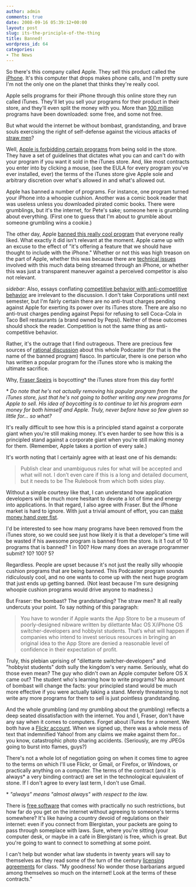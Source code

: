 ```yaml
---
author: admin
comments: true
date: 2008-09-16 05:39:12+00:00
layout: post
slug: its-the-principle-of-the-thing
title: Banned!
wordpress_id: 64
categories:
- The News
---
```


So there's this company called Apple. They sell this product called the [iPhone](http://www.linksys.com/servlet/Satellite?c=L_Promotion_C1&childpagename=US%2FLayout&cid=1165633244027&pagename=Linksys%2FCommon%2FVisitorWrapper). It's this computer that drops makes phone calls, and I'm pretty sure I'm not the only one on the planet that thinks they're really cool.

Apple sells programs for their iPhone through this online store they run called iTunes. They'll let you sell your programs for their product in their store, and they'll even split the money with you. More than [100 million](http://www.pcworld.com/article/150841/app_store_downloads_top_100_million_games_a_centerpiece.html) programs have been downloaded: some free, and some not free.

But what would the internet be without bombast, grandstanding, and brave souls exercising the right of self-defense against the vicious attacks of [straw men](http://people.vanderbilt.edu/~robert.talisse/StrawMan_argumentation.pdf)? <!-- more -->

Well, [Apple is forbidding certain programs](http://news.cnet.com/8301-13579_3-10041572-37.html) from being sold in the store. They have a set of guidelines that dictates what you can and can't do with your program if you want it sold in the iTunes store. And, like most contracts you enter into by clicking a mouse, (see the EULA for every program you've ever installed, ever) the terms of the iTunes store give Apple sole and arbitrary discretion over what's allowed in and what's allowed out.

Apple has banned a number of programs. For instance, one program turned your iPhone into a whoopie cushion. Another was a comic book reader that was useless unless you downloaded pirated comic books. There were grumblings, but it's the internet, for Pete's sake; someone here is grumbling about everything. (First one to guess that I'm about to grumble about someone grumbling wins a cookie.)

The other day, Apple [banned this really cool program](http://www.pcmag.com/article2/0,2817,2330432,00.asp) that everyone really liked. What exactly it did isn't relevant at the moment. Apple came up with an excuse to the effect of "it's offering a feature that we should have thought to include with the iPhone." Whether or not this was high treason on the part of Apple, whether this was because there are [technical issues](http://www.roughlydrafted.com/2008/09/16/banned-iphone-apps-and-the-john-gruber-podcaster-defense/) involved with this much data being streamed through an iPhone, or whether this was just a transparent maneuver against a perceived competitor is also not relevant.

*sidebar*: Also, essays conflating [competitive behavior with anti-competitive behavior](http://blogs.oreilly.com/iphone/2008/09/a-bridge-too-far.html) are irrelevant to the discussion. I don't take Corporations until next semester, but I'm fairly certain there are no anti-trust charges pending against Apple for exerting its power over its iTunes store. There are also no anti-trust charges pending against Pepsi for refusing to sell Coca-Cola in Taco Bell restaurants (a brand owned by Pepsi). Neither of these outcomes should shock the reader. Competition is not the same thing as anti-competitive behavior. 

Rather, it's the outrage that I find outrageous. There are precious few sources of [rational discussion](http://daringfireball.net/2008/09/podcasters_rejection) about this whole Podcaster (for that is the name of the banned program) fiasco. In particular, there is one person who has written a popular program for the iTunes store who is making the ultimate sacrifice.

Why, [Fraser Speirs](http://speirs.org/2008/09/12/app-store-im-out/) is boycotting* the iTunes store from this day forth! 

\* *Do note that he's not actually removing his popular program from the iTunes store, just that he's not going to bother writing any new programs for Apple to sell. His idea of boycotting is to continue to let his program earn money for both himself and Apple. Truly, never before have so few given so little for... so what?*

It's really difficult to see how this is a principled stand against a corporate giant when you're still making money. It's even harder to see how this is a principled stand against a corporate giant when you're still making money for them. (Remember, Apple takes a portion of every sale.)

It's worth noting that I certainly agree with at least one of his demands:

> Publish clear and unambiguous rules for what will be accepted and what will not. I don’t even care if this is a long and detailed document, but it needs to be The Rulebook from which both sides play.

Without a simple courtesy like that, I can understand how application developers will be much more hesitant to devote a lot of time and energy into applications. In that regard, I also agree with Fraser. But the iPhone market is hard to ignore. With just a trivial amount of effort, you can [make money hand over fist](http://latimesblogs.latimes.com/technology/2008/08/iphone-i-am-ric.html). 

I'd be interested to see how many programs have been removed from the iTunes store, so we could see just how likely it is that a developer's time will be wasted if his awesome program is banned from the store. Is it 1 out of 10 programs that is banned? 1 in 100? How many does an average programmer submit? 10? 100? 5?

Regardless. People are upset because it's not just the really silly whoopie cushion programs that are being banned. This Podcaster program sounds ridiculously cool, and no one wants to come up with the next huge program that just ends up getting banned. (Not least because I'm sure designing whoopie cushion programs would drive anyone to madness.) 

But Fraser: the bombast? The grandstanding? The straw men? It all really undercuts your point. To say nothing of this paragraph:

> You have to wonder if Apple wants the App Store to be a museum of poorly-designed nibware written by dilettante Mac OS X/iPhone OS switcher-developers and hobbyist students. That’s what will happen if companies who intend to invest serious resources in bringing an original idea to the App Store are denied a reasonable level of confidence in their expectation of profit.</blockquote>

Truly, this plebian uprising of "dilettante switcher-developers" and "hobbyist students" doth sully the kingdom's very name. Seriously, what do those even mean? The guy who didn't own an Apple computer before OS X came out? The student who's learning how to write programs? No amount of bombast will change the facts: your principled stand would be much more effective if you were actually taking a stand. Merely threatening to not write any more programs for them to sell is just pointless grandstanding. 

And the whole grumbling (and my grumbling about the grumbling) reflects a deep seated dissatisfaction with the internet. You and I, Fraser, don't have any say when it comes to computers. Forget about iTunes for a moment. We both have a [Flickr account](http://www.flickr.com/photos/dominicmauro/). When we signed up, there was a whole mess of text that indemnified Yahoo! from any claims we make against them for... you know, catastrophic photo sharing accidents. (Seriously, are my JPEGs going to burst into flames, guys?)

There's not a whole lot of negotiation going on when it comes time to agree to the terms on which I'll use Flickr, or Gmail, or Firefox, or Windows, or practically anything on a computer. The terms of the contract (and it is always* a very binding contract) are set in the technological equivalent of stone. If I don't agree to every last term, I don't use Gmail.

\* *"always" means "almost always" with respect to the law.*

There is [free software](http://www.fsf.org/) that comes with practically no such restrictions, but how far do you get on the internet without agreeing to someone's terms somewhere? It's like having a country devoid of regulations on their internet: even if you connect from Blergistan, your packets are going to pass through someplace with laws. Sure, where you're sitting (your computer desk, or maybe in a café in Blergistan) is free, which is great. But you're going to want to connect to something at some point.

I can't help but wonder what law students in twenty years will say to themselves as they read some of the turn of the century [licensing agreements](http://www.worldofwarcraft.com/legal/eula.html) for class. "My goodness! No wonder those barbarians argued among themselves so much on the internet! Look at the terms of these contracts."
